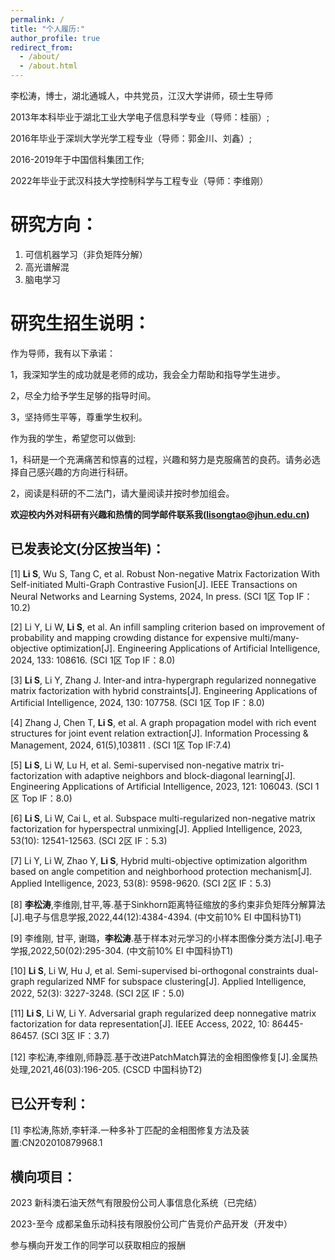 ```yaml
---
permalink: /
title: "个人履历:"
author_profile: true
redirect_from: 
  - /about/
  - /about.html
---
```


李松涛，博士，湖北通城人，中共党员，江汉大学讲师，硕士生导师

2013年本科毕业于湖北工业大学电子信息科学专业（导师：桂丽）;

2016年毕业于深圳大学光学工程专业（导师：郭金川、刘鑫）;

2016-2019年于中国信科集团工作;

2022年毕业于武汉科技大学控制科学与工程专业（导师：李维刚）

研究方向：
======
1. 可信机器学习（非负矩阵分解）
2. 高光谱解混
3. 脑电学习

研究生招生说明：
======
作为导师，我有以下承诺：

1，我深知学生的成功就是老师的成功，我会全力帮助和指导学生进步。

2，尽全力给予学生足够的指导时间。

3，坚持师生平等，尊重学生权利。

作为我的学生，希望您可以做到:

1，科研是一个充满痛苦和惊喜的过程，兴趣和努力是克服痛苦的良药。请务必选择自己感兴趣的方向进行科研。

2，阅读是科研的不二法门，请大量阅读并按时参加组会。

**欢迎校内外对科研有兴趣和热情的同学邮件联系我(lisongtao@jhun.edu.cn)**

已发表论文(分区按当年)：
------
[1] **Li S**, Wu S, Tang C, et al. Robust Non-negative Matrix Factorization With Self-initiated Multi-Graph Contrastive Fusion[J]. IEEE Transactions on Neural Networks and Learning Systems, 2024, In press. (SCI 1区 Top IF：10.2)

[2] Li Y, Li W, **Li S**, et al. An infill sampling criterion based on improvement of probability and mapping crowding distance for expensive multi/many-objective optimization[J]. Engineering Applications of Artificial Intelligence, 2024, 133: 108616. (SCI 1区 Top IF：8.0)

[3] **Li S**, Li Y, Zhang J. Inter-and intra-hypergraph regularized nonnegative matrix factorization with hybrid constraints[J]. Engineering Applications of Artificial Intelligence, 2024, 130: 107758. (SCI 1区 Top IF：8.0)

[4] Zhang J, Chen T, **Li S**, et al. A graph propagation model with rich event structures for joint event relation extraction[J]. Information Processing & Management, 2024, 61(5),103811 . (SCI 1区 Top IF:7.4)

[5] **Li S**, Li W, Lu H, et al. Semi-supervised non-negative matrix tri-factorization with adaptive neighbors and block-diagonal learning[J]. Engineering Applications of Artificial  Intelligence, 2023, 121: 106043. (SCI 1区 Top IF：8.0)

[6] **Li S**, Li W, Cai L, et al. Subspace multi-regularized non-negative matrix factorization for hyperspectral unmixing[J]. Applied Intelligence, 2023, 53(10): 12541-12563. (SCI 2区 IF：5.3)

[7] Li Y, Li W, Zhao Y, **Li S**, Hybrid multi-objective optimization algorithm based on angle competition and neighborhood protection mechanism[J]. Applied Intelligence, 2023, 53(8): 9598-9620. (SCI 2区 IF：5.3)

[8] **李松涛**,李维刚,甘平,等.基于Sinkhorn距离特征缩放的多约束非负矩阵分解算法[J].电子与信息学报,2022,44(12):4384-4394. (中文前10% EI 中国科协T1)

[9] 李维刚, 甘平, 谢璐，**李松涛**.基于样本对元学习的小样本图像分类方法[J].电子学报,2022,50(02):295-304. (中文前10% EI 中国科协T1)

[10] **Li S**, Li W, Hu J, et al. Semi-supervised bi-orthogonal constraints dual-graph regularized NMF for subspace clustering[J]. Applied Intelligence, 2022, 52(3): 3227-3248. (SCI 2区 IF：5.0)

[11] **Li S**, Li W, Li Y. Adversarial graph regularized deep nonnegative matrix factorization for data representation[J]. IEEE Access, 2022, 10: 86445-86457. (SCI 3区 IF：3.7)

[12] 李松涛,李维刚,师静蕊.基于改进PatchMatch算法的金相图像修复[J].金属热处理,2021,46(03):196-205. (CSCD 中国科协T2)

已公开专利：
------
[1] 李松涛,陈娇,李轩泽.一种多补丁匹配的金相图修复方法及装置:CN202010879968.1

横向项目：
------
2023       新科澳石油天然气有限股份公司人事信息化系统（已完结） 

2023-至今  成都呆鱼乐动科技有限股份公司广告竞价产品开发（开发中） 

参与横向开发工作的同学可以获取相应的报酬


